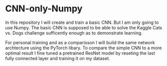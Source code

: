 # CNN-only-Numpy
In this repository I will create and train a basic CNN. But I am only going to use Numpy.
The basic CNN is supposed to be able to solve the Kaggle Cats vs. Dogs challenge sufficently enough as to demonstrate learning.

For personal training and as a comparisson I will build the same network archtecture using the PyTorch libary.
To compare the simple CNN to a more optimal result I fine tuned a pretrained ResNet model by reseting the last fully connected layer and training it on my dataset. 
